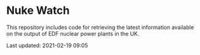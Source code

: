 # Nuke Watch

This repository includes code for retrieving the latest information available on the output of EDF nuclear power plants in the UK.

Last updated: 2021-02-19 09:05